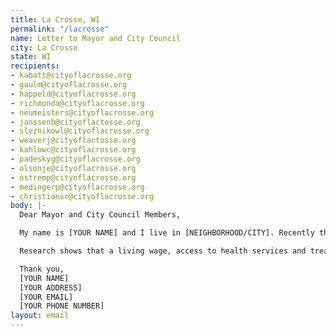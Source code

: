 ```yaml
---
title: La Crosse, WI
permalink: "/lacrosse"
name: Letter to Mayor and City Council
city: La Crosse
state: WI
recipients:
- kabatt@cityoflacrosse.org
- gaulm@cityoflacrosse.org
- happeld@cityoflacrosse.org
- richmonda@cityoflacrosse.org
- neumeisters@cityoflacrosse.org
- janssenb@cityoflactosse.org
- sleznikowl@cityoflacrosse.org
- weaverj@cityoflactosse.org
- kahlowc@cityoflacrosse.org
- padeskyg@cityoflacrosse.org
- olsonje@cityoflacrosse.org
- ostremp@cityoflacrosse.org
- medingerp@cityoflacrosse.org
- christiansr@cityoflacrosse.org
body: |-
  Dear Mayor and City Council Members,

  My name is [YOUR NAME] and I live in [NEIGHBORHOOD/CITY]. Recently the city of La Crosse added a website to display ‘transparency in policing.’ While I applaud the willingness to listen to protesters and add a measure like this, we in the community are well aware that with such serious issues in our city, state, and country, more serious measures must be taken. That is why I am asking that the La Crosse Council make a more overt and visible commitment to racial justice by reallocating law enforcement funding towards city welfare programs that provide support for those most vulnerable in our community, and programs that facilitate the dismantling of racial and class inequality.

  Research shows that a living wage, access to health services and treatment, educational opportunity, and stable housing are far more successful at promoting community safety than police or prisons. As such, I demand more aggressive financial support be directed to those areas. I also urge the La Crosse Council to enact legislation that holds police accountable and to overturn policies that allow police to engage in unlawful behavior with impunity. People are marching in the streets because they know that these actions will result in a healthier, more just society. Can I count on your focus on social service programs?

  Thank you,
  [YOUR NAME]
  [YOUR ADDRESS]
  [YOUR EMAIL]
  [YOUR PHONE NUMBER]
layout: email
---
```



